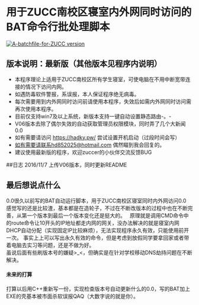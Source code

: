 # 用于ZUCC南校区寝室内外网同时访问的BAT命令行批处理脚本  
[![A-batchfile-for-ZUCC version](https://img.shields.io/badge/version-V06-blue.svg)](https://github.com/HDsky/A-batchfile-for-ZUCC)

## 版本说明：最新版（其他版本见程序内说明）  
- 本程序理论上适用于ZUCC南校区所有学生寝室，可使电脑在不用中断宽带连接的情况下访问内网。
- 如遇防毒软件警报，系误报，本人保证程序绝无病毒。
- 每次需要用到内外网同时访问前请使用本程序，失效后如需内外网同时访问需再次使用本程序。
- 目前仅支持win7及以上系统，新版本支持一键自动设置静态路由-。-
- V06版本去除了偶尔失效的自动获取管理员权限模块，同时弄了几个大新闻0.0
- 如有需要请访问 https://hadky.pw/ 尝试设置开机启动（过段时间会写）
- 如有需要请联系hd852025@hotmail.com 偶然瞄到我会回复的。
- 建议使用最新版的程序，欢迎zuccer的小伙伴交流反馈BUG  

##日志
2016/11/7  上传V06版本，同时更新README
 
## 最后想说点什么 
0.0很久以前写的BAT自动运行脚本，用于ZUCC南校区寝室同时内外网访问0.0  
感觉写的还是比较渣，基本都是在造轮子，不过在不断改版本的过程中也在不断完善，从第一个版本到最后一个版本变化还是挺大的。  
原理就是调用CMD命令中的route命令让10开头的IP地址都走内网的网关，没办法解决的就是寝室内网DHCP自动分配（实现固定IP比较麻烦），无法实现程序永久有效，只能使用前开一次。
事实上上可以写出永久有效的命令，但是考虑到放假同学要拿回家或者带着电脑去实习等问题，还是不做为好。  
虽说后面有些刷版本号的嫌疑>_<，但确实是在针对学校移动DNS劫持问题在不断解决。   
#### 未来的打算  
打算以后用C++重新写一份，实现检查版本号自动更新什么的0.0，写的BAT加上EXE的壳基本被市面杀软误报QAQ（大数字说的就是你）。
